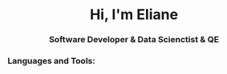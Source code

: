 <h1 align="center">Hi, I'm Eliane</h1>
<h3 align="center">Software Developer & Data Scienctist & QE</h3>

<h3 align="left">Languages and Tools:</h3>
